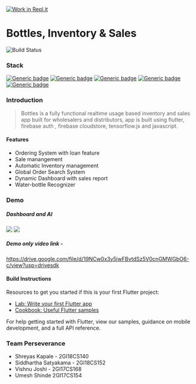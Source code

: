 [![Work in Repl.it](https://classroom.github.com/assets/work-in-replit-14baed9a392b3a25080506f3b7b6d57f295ec2978f6f33ec97e36a161684cbe9.svg)](https://classroom.github.com/online_ide?assignment_repo_id=289364&assignment_repo_type=GroupAssignmentRepo)


# Bottles, Inventory & Sales



![Build Status](https://travis-ci.org/joemccann/dillinger.svg?branch=master)


### Stack

[![Generic badge](https://img.shields.io/badge/UI-Flutter-blue.svg)](https://shields.io/) [![Generic badge](https://img.shields.io/badge/DB-Firebase-orange.svg)](https://shields.io/) [![Generic badge](https://img.shields.io/badge/AI-Tensorflow.js-red.svg)](https://shields.io/) [![Generic badge](https://img.shields.io/badge/AI_Logic-Javascript-yellow.svg)](https://shields.io/) [![Generic badge](https://img.shields.io/badge/CD/CI-TravisCI-pink.svg)](https://shields.io/)


### Introduction
> Bottles is a fully functional realtime usage based 
> inventory and sales app built for wholesalers and 
> distributors, app is built using flutter, firebase auth
> , firebase cloudstore, tensorflow.js and javascript.

#### Features

  - Ordering System with loan feature
  - Sale manangement
  - Automatic Inventory management
  - Global Order Search System
  - Dynamic Dashboard with sales report
  - Water-bottle Recognizer

### Demo

##### Dashboard and AI 
![](dashboard.gif)     ![](ai.gif) 


##### Demo only video link - 
https://drive.google.com/file/d/19NCw0x3y5iwFBvtdSz5V0cnGMWGbO6-c/view?usp=drivesdk

#### Build Instructions

Resources to get you started if this is your first Flutter project:

- [Lab: Write your first Flutter app](https://flutter.dev/docs/get-started/codelab)
- [Cookbook: Useful Flutter samples](https://flutter.dev/docs/cookbook)

For help getting started with Flutter, view our
samples, guidance on mobile development, and a full API reference.

### Team Perseverance
- Shreyas Kapale - 2GI18CS140
- Siddhartha Satyakama - 2GI18CS152
- Vishnu Joshi - 2GI17CS168
- Umesh Shinde 2GI17CS154
